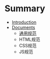 # Summary

* [Introduction](README.md)
* [Documents](documents.md)
  * [通用规范](documents/tong-yong-gui-fan.md)
  * HTML规范
  * CSS规范
  * JS规范

